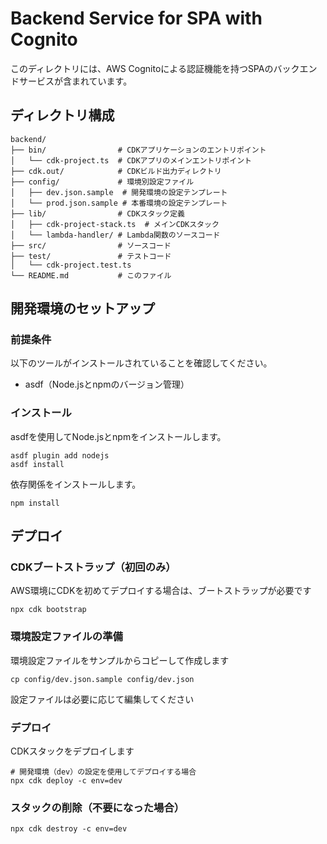 # Backend Service for SPA with Cognito

このディレクトリには、AWS Cognitoによる認証機能を持つSPAのバックエンドサービスが含まれています。

## ディレクトリ構成

```
backend/
├── bin/                # CDKアプリケーションのエントリポイント
│   └── cdk-project.ts  # CDKアプリのメインエントリポイント
├── cdk.out/            # CDKビルド出力ディレクトリ
├── config/             # 環境別設定ファイル
│   ├── dev.json.sample  # 開発環境の設定テンプレート
│   └── prod.json.sample # 本番環境の設定テンプレート
├── lib/                # CDKスタック定義
│   ├── cdk-project-stack.ts  # メインCDKスタック
│   └── lambda-handler/ # Lambda関数のソースコード
├── src/                # ソースコード
├── test/               # テストコード
│   └── cdk-project.test.ts
└── README.md           # このファイル
```

## 開発環境のセットアップ

### 前提条件

以下のツールがインストールされていることを確認してください。

- asdf（Node.jsとnpmのバージョン管理）

### インストール

asdfを使用してNode.jsとnpmをインストールします。

```shell
asdf plugin add nodejs
asdf install
```

依存関係をインストールします。

```shell
npm install
```

## デプロイ

### CDKブートストラップ（初回のみ）

AWS環境にCDKを初めてデプロイする場合は、ブートストラップが必要です

```shell
npx cdk bootstrap
```

### 環境設定ファイルの準備

環境設定ファイルをサンプルからコピーして作成します

```shell
cp config/dev.json.sample config/dev.json
```

設定ファイルは必要に応じて編集してください

### デプロイ

CDKスタックをデプロイします

```shell
# 開発環境（dev）の設定を使用してデプロイする場合
npx cdk deploy -c env=dev
```

### スタックの削除（不要になった場合）

```shell
npx cdk destroy -c env=dev
```
